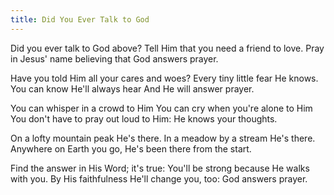 ```yaml
---
title: Did You Ever Talk to God
---
```


Did you ever talk to God above?
Tell Him that you need a friend to love.
Pray in Jesus' name believing that God answers prayer.

Have you told Him all your cares and woes?
Every tiny little fear He knows.
You can know He'll always hear
And He will answer prayer.

You can whisper in a crowd to Him
You can cry when you're alone to Him
You don't have to pray out loud to Him:
He knows your thoughts.

On a lofty mountain peak He's there.
In a meadow by a stream He's there.
Anywhere on Earth you go, 
He's been there from the start.

Find the answer in His Word; it's true:
You'll be strong because He walks with you.
By His faithfulness He'll change you, too:
God answers prayer.